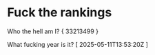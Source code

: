 # Fuck the rankings

Who the hell am I?
{ 33213499 }

What fucking year is it?
[ 2025-05-11T13:53:20Z ]
